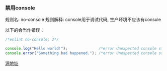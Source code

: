 ### 禁用console
规则名: no-console
规则解释: console用于调试代码, 生产环境不应该有console

以下的会当作错误：
```js
/*eslint no-console: 2*/

console.log("Hello world!");              /*error Unexpected console statement.*/
console.error("Something bad happened."); /*error Unexpected console statement.*/
```

[源地址](http://eslint.org/docs/rules/no-console)